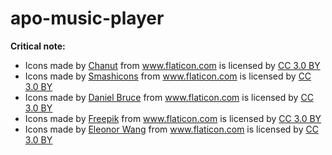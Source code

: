 # apo-music-player
<b>Critical note:</b><br>
  <ul>
  <li><div>Icons made by <a href="https://www.flaticon.com/authors/chanut" title="Chanut">Chanut</a> from <a href="https://www.flaticon.com/" 		   
  title="Flaticon">www.flaticon.com</a> is licensed by <a href="http://creativecommons.org/licenses/by/3.0/" 		    
  title="Creative Commons BY 3.0" target="_blank">CC 3.0 BY</a></div></li>
  <li><div>Icons made by <a href="https://www.flaticon.com/authors/smashicons" title="Smashicons">Smashicons</a> from <a href="https://www.flaticon.com/" 			    
  title="Flaticon">www.flaticon.com</a> is licensed by <a href="http://creativecommons.org/licenses/by/3.0/" 			    
  title="Creative Commons BY 3.0" target="_blank">CC 3.0 BY</a></div></li>
  <li><div>Icons made by <a href="https://www.flaticon.com/authors/daniel-bruce" title="Daniel Bruce">Daniel Bruce</a> from <a href="https://www.flaticon.com/" 			    
  title="Flaticon">www.flaticon.com</a> is licensed by <a href="http://creativecommons.org/licenses/by/3.0/" 			    
  title="Creative Commons BY 3.0" target="_blank">CC 3.0 BY</a></div></li>
  <li><div>Icons made by <a href="https://www.freepik.com/" title="Freepik">Freepik</a> from <a href="https://www.flaticon.com/" 			    
  title="Flaticon">www.flaticon.com</a> is licensed by <a href="http://creativecommons.org/licenses/by/3.0/" 			    
  title="Creative Commons BY 3.0" target="_blank">CC 3.0 BY</a></div></li>
  <li><div>Icons made by <a href="https://www.flaticon.com/authors/eleonor-wang" title="Eleonor Wang">Eleonor Wang</a> from <a href="https://www.flaticon.com/" 			    
  title="Flaticon">www.flaticon.com</a> is licensed by <a href="http://creativecommons.org/licenses/by/3.0/" 			    
  title="Creative Commons BY 3.0" target="_blank">CC 3.0 BY</a></div></li>
  </ul>